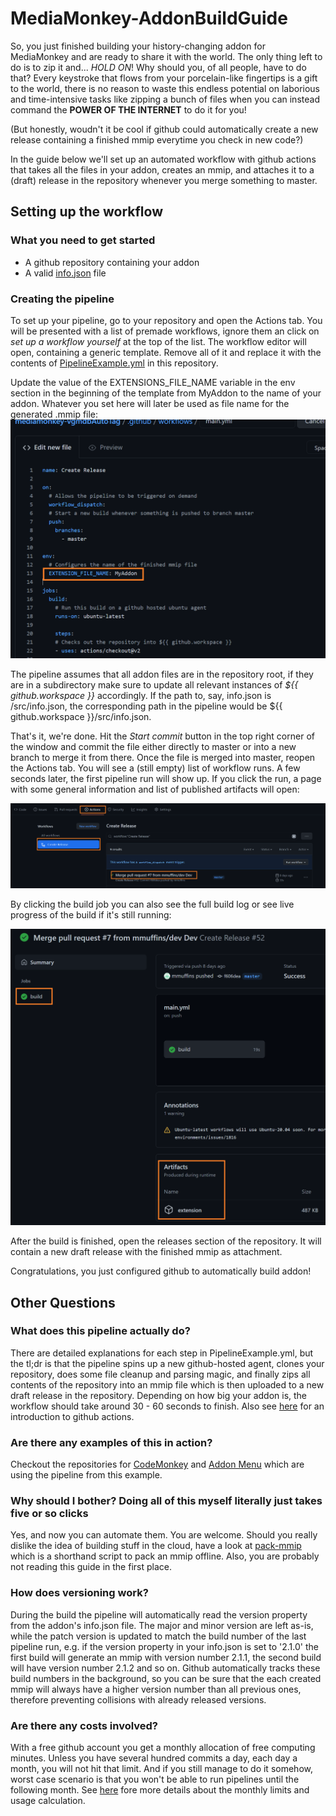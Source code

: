# MediaMonkey-AddonBuildGuide
So, you just finished building your history-changing addon for MediaMonkey and are ready to share it with the world. The only thing left to do is to zip it and... _HOLD ON_!
Why should you, of all people, have to do that? Every keystroke that flows from your porcelain-like fingertips is a gift to the world, there is no reason to waste this endless potential on laborious and time-intensive tasks like zipping a bunch of files when you can instead command the __POWER OF THE INTERNET__ to do it for you!

(But honestly, woudn't it be cool if github could automatically create a new release containing a finished mmip everytime you check in new code?)

In the guide below we'll set up an automated workflow with github actions that takes all the files in your addon, creates an mmip, and attaches it to a (draft) release in the repository whenever you merge something to master.

## Setting up the workflow
### What you need to get started
- A github repository containing your addon
- A valid [info.json](https://www.mediamonkey.com/wiki/Getting_Started_(Addons)) file

### Creating the pipeline
To set up your pipeline, go to your repository and open the Actions tab. You will be presented with a list of premade workflows, ignore them an click on _set up a workflow yourself_ at the top of the list. The workflow editor will open, containing a generic template. Remove all of it and replace it with the contents of [PipelineExample.yml](PipelineExample.yml) in this repository.

Update the value of the EXTENSIONS_FILE_NAME variable in the env section in the beginning of the template from MyAddon to the name of your addon. Whatever you set here will later be used as file name for the generated .mmip file:
<img src=images/extensionfilename.png width=550 />

The pipeline assumes that all addon files are in the repository root, if they are in a subdirectory make sure to update all relevant instances of _${{ github.workspace }}_ accordingly. If the path to, say, info.json is /src/info.json, the corresponding path in the pipeline would be ${{ github.workspace }}/src/info.json.

That's it, we're done. Hit the _Start commit_ button in the top right corner of the window and commit the file either directly to master or into a new branch to merge it from there. Once the file is merged into master, reopen the Actions tab. You will see a (still empty) list of workflow runs. A few seconds later, the first pipeline run will show up. If you click the run, a page with some general information and list of published artifacts will open:

<img src=images/build_list.png width=600 />

By clicking the build job you can also see the full build log or see live progress of the build if it's still running:

<img src=images/build_details.png width=600 />

After the build is finished, open the releases section of the repository. It will contain a new draft release with the finished mmip as attachment. 

Congratulations, you just configured github to automatically build addon!

## Other Questions
### What does this pipeline actually do?
There are detailed explanations for each step in PipelineExample.yml, but the tl;dr is that the pipeline spins up a new github-hosted agent, clones your repository, does some file cleanup and parsing magic, and finally zips all contents of the repository into an mmip file which is then uploaded to a new draft release in the repository. Depending on how big your addon is, the workflow should take around 30 - 60 seconds to finish. Also see [here](https://github.com/features/actions) for an introduction to github actions.

### Are there any examples of this in action?
Checkout the repositories for [CodeMonkey](https://github.com/mmuffins/mediamonkey-codemonkey) and [Addon Menu](https://github.com/mmuffins/mediamonkey-addonmenu) which are using the pipeline from this example.

### Why should I bother? Doing all of this myself literally just takes five or so clicks
Yes, and now you can automate them. You are welcome. Should you really dislike the idea of building stuff in the cloud, have a look at [pack-mmip](https://github.com/JL102/pack-mmip) which is a shorthand script to pack an mmip offline. Also, you are probably not reading this guide in the first place.

### How does versioning work?
During the build the pipeline will automatically read the version property from the addon's info.json file. The major and minor version are left as-is, while the patch version is updated to match the build number of the last pipeline run, e.g. if the version property in your info.json is set to '2.1.0' the first build will generate an mmip with version number 2.1.1, the second build will have version number 2.1.2 and so on.
Github automatically tracks these build numbers in the background, so you can be sure that the each created mmip will always have a higher version number than all previous ones, therefore preventing collisions with already released versions.

### Are there any costs involved?
With a free github account you get a monthly allocation of free computing minutes. Unless you have several hundred commits a day, each day a month, you will not hit that limit. And if you still manage to do it somehow, worst case scenario is that you won't be able to run pipelines until the following month. See [here](https://docs.github.com/en/free-pro-team@latest/github/setting-up-and-managing-billing-and-payments-on-github/about-billing-for-github-actions) fore more details about the monthly limits and usage calculation.
